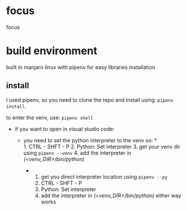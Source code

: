 # focus
focus

# build environment
built in manjaro linux with pipenv for easy libraries installation

## install
I used pipenv, so you need to clone the repo and install using: ```pipenv install```.

to enter the venv, use: ```pipenv shell```

* if you want to open in visual studio code:
    * you need to set the python interpreter to the venv so:
        *     
            1. CTRL - SHFT - P
            2. Python: Set interpreter
            3. get your venv dir using ```pipenv --venv```
            4. add the interpreter in *(<venv_DIR>/bin/python)*

        * 
            1. get you direct interpreter location using ```pipenv --py```
            2. CTRL - SHFT - P
            3. Python: Set interpreter
            4. add the interpreter in *(<venv_DIR>/bin/python)*
    either way works